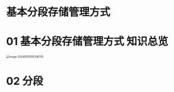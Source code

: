 # 基本分段存储管理方式



# 01 基本分段存储管理方式 知识总览

<img src="https://cvp.oss-cn-shanghai.aliyuncs.com/picgo/202405151053241.png" alt="image-20240515105336135" style="zoom:50%;" />



# 02 分段
